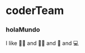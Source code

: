 # coderTeam

### holaMundo

I like :swimming_man: and :service_dog: and 	:microscope: and :computer:
